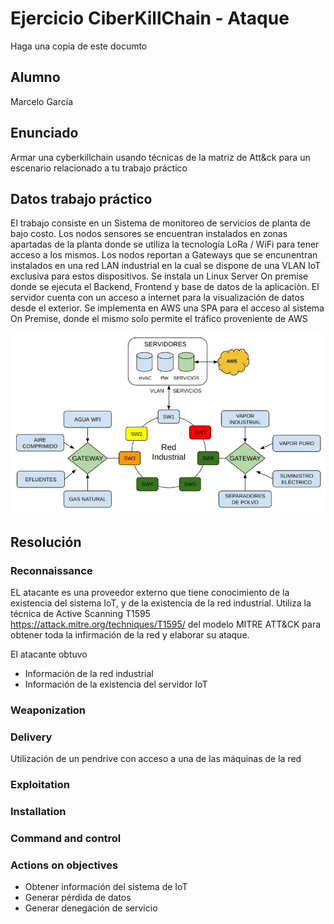 # Ejercicio CiberKillChain - Ataque

Haga una copia de este documto

## Alumno

Marcelo García

## Enunciado

Armar una cyberkillchain usando técnicas de la matriz de Att&ck para un escenario relacionado a tu trabajo práctico


## Datos trabajo práctico

El trabajo consiste en un Sistema de monitoreo de servicios de planta de bajo costo. Los nodos sensores se encuentran instalados en zonas apartadas de la planta donde se utiliza la tecnología LoRa / WiFi para tener acceso a los mismos.
Los nodos reportan a Gateways que se encunentran instalados en una red LAN industrial en la cual se dispone de una VLAN IoT exclusiva para estos dispositivos.
Se instala un Linux Server On premise donde se ejecuta el Backend, Frontend y base de datos de la aplicaciòn.
El servidor cuenta con un acceso a internet para la visualización de datos desde el exterior.
Se implementa en AWS una SPA para el acceso al sistema On Premise, donde el mismo solo permite el tráfico proveniente de AWS

![](CIBS_ESQUEMARED.jpg)

## Resolución

### Reconnaissance
EL atacante es una proveedor externo que tiene conocimiento de la existencia del sistema IoT, y de la existencia de la red industrial.
Utiliza la técnica de Active Scanning T1595 https://attack.mitre.org/techniques/T1595/ del modelo MITRE ATT&CK para obtener toda la infirmación de la red y elaborar su ataque.

El atacante obtuvo

  - Información de la red industrial 
  - Información de la  existencia del servidor IoT


### Weaponization



### Delivery

Utilización de un pendrive con acceso a una de las máquinas de la red

### Exploitation

### Installation

### Command and control

### Actions on objectives

  - Obtener información del sistema de IoT
  - Generar pérdida de datos
  - Generar denegación de servicio


